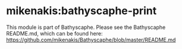# mikenakis:bathyscaphe-print

This module is part of Bathyscaphe.
Please see the Bathyscaphe README.md, which can be found here:
https://github.com/mikenakis/Bathyscaphe/blob/master/README.md

